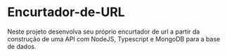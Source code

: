 # Encurtador-de-URL
Neste projeto desenvolva seu próprio encurtador de url a partir da construção de uma API com NodeJS, Typescript e MongoDB para a base de dados.
